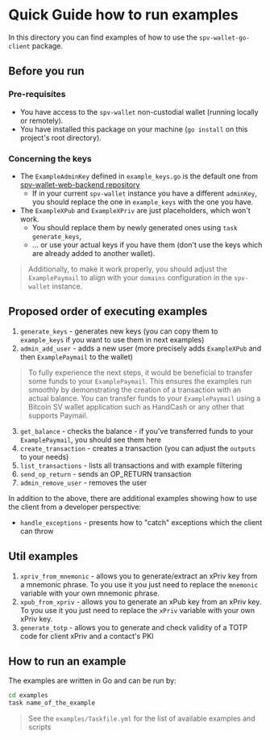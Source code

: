 # Quick Guide how to run examples

In this directory you can find examples of how to use the `spv-wallet-go-client` package.

## Before you run

### Pre-requisites

-   You have access to the `spv-wallet` non-custodial wallet (running locally or remotely).
-   You have installed this package on your machine (`go install` on this project's root directory).

### Concerning the keys

-   The `ExampleAdminKey` defined in `example_keys.go` is the default one from [spv-wallet-web-backend repository](https://github.com/bitcoin-sv/spv-wallet-web-backend/blob/main/config/viper.go#L56)
    -   If in your current `spv-wallet` instance you have a different `adminKey`, you should replace the one in `example_keys` with the one you have.
-   The `ExampleXPub` and `ExampleXPriv` are just placeholders, which won't work.
    -   You should replace them by newly generated ones using `task generate_keys`,
    -   ... or use your actual keys if you have them (don't use the keys which are already added to another wallet).

> Additionally, to make it work properly, you should adjust the `ExamplePaymail` to align with your `domains` configuration in the `spv-wallet` instance.

## Proposed order of executing examples

1. `generate_keys` - generates new keys (you can copy them to `example_keys` if you want to use them in next examples)
2. `admin_add_user` - adds a new user (more precisely adds `ExampleXPub` and then `ExamplePaymail` to the wallet)

> To fully experience the next steps, it would be beneficial to transfer some funds to your `ExamplePaymail`. This ensures the examples run smoothly by demonstrating the creation of a transaction with an actual balance. You can transfer funds to your `ExamplePaymail` using a Bitcoin SV wallet application such as HandCash or any other that supports Paymail.

3. `get_balance` - checks the balance - if you've transferred funds to your `ExamplePaymail`, you should see them here
4. `create_transaction` - creates a transaction (you can adjust the `outputs` to your needs)
5. `list_transactions` - lists all transactions and with example filtering
6. `send_op_return` - sends an OP_RETURN transaction
7. `admin_remove_user` - removes the user

In addition to the above, there are additional examples showing how to use the client from a developer perspective:

-   `handle_exceptions` - presents how to "catch" exceptions which the client can throw

## Util examples

1. `xpriv_from_mnemonic` - allows you to generate/extract an xPriv key from a mnemonic phrase. To you use it you just need to replace the `mnemonic` variable with your own mnemonic phrase.
2. `xpub_from_xpriv` - allows you to generate an xPub key from an xPriv key. To you use it you just need to replace the `xPriv` variable with your own xPriv key.
3. `generate_totp` - allows you to generate and check validity of a TOTP code for client xPriv and a contact's PKI

## How to run an example

The examples are written in Go and can be run by:

```bash
cd examples
task name_of_the_example
```

> See the `examples/Taskfile.yml` for the list of available examples and scripts
